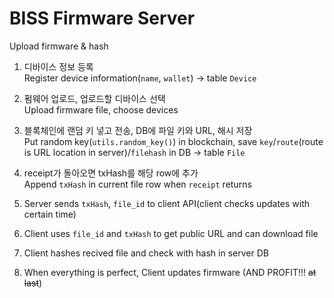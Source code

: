 # BISS Firmware Server
Upload firmware & hash 

1. 디바이스 정보 등록<br>
Register device information(`name`, `wallet`) -> table `Device`

2. 펌웨어 업로드, 업로드할 디바이스 선택<br>
Upload firmware file, choose devices 

3. 블록체인에 랜덤 키 넣고 전송, DB에 파일 키와 URL, 해시 저장<br>
Put random key(`utils.random_key()`) in blockchain, save `key`/`route`(route is URL location in server)/`filehash` in DB -> table `File`

3. receipt가 돌아오면 txHash를 해당 row에 추가<br>
Append `txHash` in current file row when `receipt` returns

4. Server sends `txHash`, `file_id` to client API(client checks updates with certain time)

5. Client uses `file_id` and `txHash` to get public URL and can download file

6. Client hashes recived file and check with hash in server DB

7. When everything is perfect, Client updates firmware (AND PROFIT!!! ~~at last~~)
